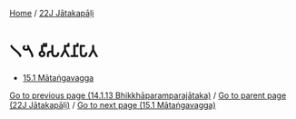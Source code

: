 
[Home](/) / [22J Jātakapāḷi](../22J.md)

# 𑁧𑁫 𑀯𑀻𑀲𑀢𑀺𑀦𑀺𑀧𑀸𑀢

* [15.1 Mātaṅgavagga](15/15.1.md)

[Go to previous page (14.1.13 Bhikkhāparamparajātaka)](14/14.1/14.1.13.md) / [Go to parent page (22J Jātakapāḷi)](0.md) / [Go to next page (15.1 Mātaṅgavagga)](15/15.1.md)


